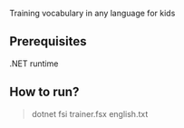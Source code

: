 Training vocabulary in any language for kids

## Prerequisites

.NET runtime

## How to run?

> dotnet fsi trainer.fsx english.txt
